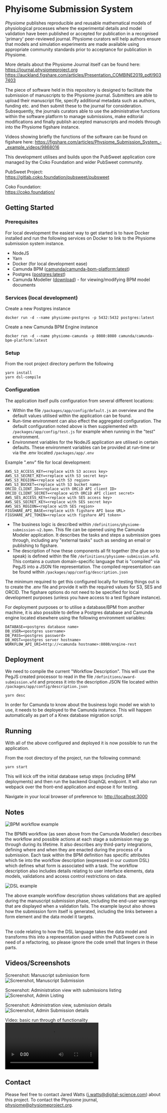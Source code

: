 # Phyisome Submission System

_Physiome_ publishes reproducible and reusable mathematical models of physiological processes where the experimental details and model validation have been published or accepted for publication in a recognised 'primary' peer-reviewed journal.
Physiome curators will help authors ensure that models and simulation experiments are made available using appropriate community standards prior to acceptance for publication in Physiome.

More details about the Physiome Journal itself can be found here:<br />
<https://journal.physiomeproject.org><br />
<https://auckland.figshare.com/articles/Presentation_COMBINE2019_pdf/9037403>

The piece of software held in this repository is designed to facilitate the submission of manuscripts to the Physiome journal. Submitters
are able to upload their manuscript file, specify additional metadata such as authors, funding etc. and then submit
these to the journal for consideration. Subsequently, the journals curators able to use the administrative functions within the software
platform to manage submissions, make editorial modifications and finally publish accepted manuscripts and models through
into the Physiome figshare instance.

Videos showing briefly the functions of the software can be found on figshare here:
<https://figshare.com/articles/Physiome_Submission_System_-_example_videos/9868016>

This development utilises and builds upon the PubSweet application core managed by the Coko Foundation and wider PubSweet community.

PubSweet Project:<br />
<https://gitlab.coko.foundation/pubsweet/pubsweet>

Coko Foundation:<br />
<https://coko.foundation/>

## Getting Started

### Prerequisites

For local development the easiest way to get started is to have Docker installed and run the following services on Docker to link to the Physiome submission system instance.

 * NodeJS
 * Yarn
 * Docker (for local development ease)
 * Camunda BPM ([camunda/camunda-bpm-platform:latest](https://hub.docker.com/r/camunda/camunda-bpm-platform/)) 
 * Postgres ([postgres:latest](https://hub.docker.com/r/camunda/camunda-bpm-platform/))
 * Camunda Modeller ([download](https://camunda.com/download/modeler/)) - for viewing/modifying BPM model documents

### Services (local development)

Create a new Postgres instance
```console
docker run -d --name physiome-postgres -p 5432:5432 postgres:latest
```

Create a new Camunda BPM Engine instance
```console
docker run -d --name physiome-camunda -p 8080:8080 camunda/camunda-bpm-platform:latest
```

### Setup

From the root project directory perform the following
```console
yarn install
yarn dsl-compile
```

### Configuration

The application itself pulls configuration from several different locations:

 * Within the file <code>/packages/app/config/default.js</code> an overview and the default values utilised within the application can be found.
 * Run-time environment can also effect the aggregated configuration. The default configuration
 noted above is then supplemented with <code>/packages/app/config/test.js</code> for example when running
 in the "test" environment.
 * Environment variables for the NodeJS application are utilised in certain defaults. These
 environment variables can be provided at run-time or via the .env located <code>/packages/app/.env</code>

Example ".env" file for local development:

```
AWS_S3_ACCESS_KEY=<replace with S3 access key>
AWS_S3_SECRET_KEY=<replace with S3 secret key>
AWS_S3_REGION=<replace with S3 region>
AWS_S3_BUCKET=<replace with S3 bucket name>
ORCID_CLIENT_ID=<replace with ORCiD API client ID>
ORCID_CLIENT_SECRET=<replace with ORCiD API client secret>
AWS_SES_ACCESS_KEY=<replace with SES access key>
AWS_SES_SECRET_KEY=<replace with SES secret key>
AWS_SES_REGION=<replace with SES region>
FIGSHARE_API_BASE=<replace with figshare API base URL>
FIGSHARE_API_TOKEN=<replace with figshare API token>
```

 * The business logic is described within <code>/definitions/physiome-submission-v2.bpmn</code>. This file
 can be opened using the Camunda Modeler application. It describes the tasks and steps a submission
 goes through, including any "external tasks" such as sending an email or publishing to figshare.
 * The description of how these components all fit together (the glue so to speak) is defined within the file 
 <code>/definitions/physiome-submission.wfd</code>. This contains a custom domain-specific language that
 is "compiled" via PegJS into a JSON file representation. The compiled representation can be found
 within <code>/packages/app/config/description.json</code>
 
The minimum required to get this configured locally for testing things out is to create the .env
file and provide it with the required values for S3, SES and ORCID. The figshare options do
not need to be specified for local development purposes (unless you have access to a test figshare instance).

For deployment purposes or to utilise a database/BPM from another machine, it is also possible
to define a Postgres database and Camunda engine located elsewhere using the following environment
variables:

```
DATABASE=<postgres database name>
DB_USER=<postgres username>
DB_PASS=<postgres password>
DB_HOST=<postgres server hostname>
WORKFLOW_API_URI=http://<camunda hostname>:8080/engine-rest

```

## Deployment

We need to compile the current "Workflow Description". This will use the PegJS created processor to
read in the file <code>/definitions/award-submission.wfd</code> and process it into the description JSON
file located within <code>/packages/app/config/description.json</code>
```console
yarn desc
```

In order for Camunda to know about the business logic model we wish to use, it needs to be deployed to the Camunda instance.
This will happen automatically as part of a Knex database migration script.


## Running

With all of the above configured and deployed it is now possible to run the application.

From the root directory of the project, run the following command:
```console
yarn start
```

This will kick off the initial database setup steps (including BPM deployments) and then run the backend GraphQL endpoint. It will also run webpack
over the front-end application and expose it for testing.

Navigate in your local browser of preference to: [http://localhost:3000](http://localhost:3000)

## Notes

![BPM workflow example](docs/screen-workflow-exmaple.png)

The BPMN workflow (as seen above from the Camunda Modeller) describes the workflow and possible actions at each stage a submission
may go through during its lifetime. It also describes any third-party integrations, defining where and when they are enacted
during the process of a submission. Each task within the BPM definition has specific attributes which tie into the workflow description
(expressed in our custom DSL) which defines what form is associated with a task. The workflow description also includes
details relating to user interface elements, data models, validations and access control restrictions on data.

![DSL example](docs/screen-dsl-example.png)

The above example workflow description shows validations that are applied during the manuscript submission phase, including
the end-user warnings that are displayed when a validation fails. The example layout also shows how the
submission form itself is generated, including the links between a form element and the data model it targets.

<br />
The code relating to how the DSL language takes the data model and transforms this into a representation 
used within the PubSweet core is in need of a refactoring, so please ignore the code smell that lingers in these parts.



## Videos/Screenshots

Screenshot: Manuscript submission form
![Screenshot, Manuscript Submission](docs/screen-submission.png)

Screenshot: Administration view with submissions listing
![Screenshot, Admin Listing](docs/screen-admin-list.png)

Screenshot: Administration view, submission details
![Screenshot, Admin Submission details](docs/screen-admin-details.png)

Video: basic run through of functionality
<video controls="" autoplay="" name="media" style="max-width: 600px;"><source src="https://ndownloader.figshare.com/files/17694719/preview/17694719/video_preview.mp4" type="video/mp4"></video>

## Contact

Please feel free to contact Jared Watts (j.watts@digital-science.com) about this project. To contact the Physiome journal, physiome@physiomeproject.org.